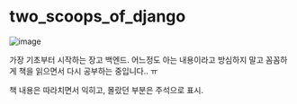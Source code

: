 # two_scoops_of_django


![image](http://image.kyobobook.co.kr/images/book/large/840/l9788966261840.jpg)




가장 기초부터 시작하는 장고 백엔드. 어느정도 아는 내용이라고 방심하지 말고 꼼꼼하게 책을 읽으면서 다시 공부하는 중입니다.. ㅠ

책 내용은 따라치면서 익히고, 몰랐던 부분은 주석으로 표시.

